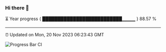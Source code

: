 ### Hi there 👋

⏳ Year progress { ██████████████████████████▁▁▁▁ } 88.57 %

---

⏰ Updated on Mon, 20 Nov 2023 06:23:43 GMT

![Progress Bar CI](https://github.com/ZhaoGui/ZhaoGui/workflows/Progress%20Bar%20CI/badge.svg)
